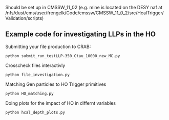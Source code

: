 Should be set up in CMSSW_11_02 
(e.g. mine is located on the DESY naf at /nfs/dust/cms/user/frengelk/Code/cmssw/CMSSW_11_0_2/src/HcalTrigger/Validation/scripts)

## Example code for investigating LLPs in the HO

Submitting your file production to CRAB:

```shell
python submit_run_testLLP-350_Ctau_10000_new_MC.py
```

Crosscheck files interactivly

```shell
python file_investigation.py
```

Matching Gen particles to HO Trigger primitives

```shell
python HO_matching.py
```

Doing plots for the impact of HO in differnt variables

```shell
python hcal_depth_plots.py
```
